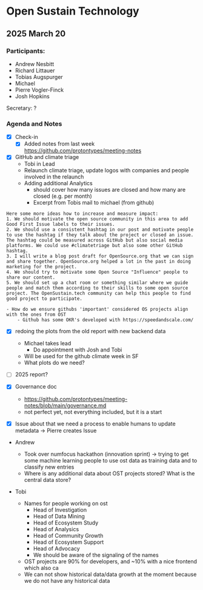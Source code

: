 # Open Sustain Technology

## 2025 March 20

### Participants:
- Andrew Nesbitt
- Richard Littauer
- Tobias  Augspurger
- Michael
- Pierre Vogler-Finck
- Josh Hopkins

Secretary: ?


### Agenda and Notes
- [x] Check-in
    - [x] Added notes from last week https://github.com/protontypes/meeting-notes
- [x] GitHub and climate triage
    - Tobi in Lead
    - Relaunch climate triage, update logos with companies and people involved in the relaunch
    - Adding additional Analytics
        - should cover how many issues are closed and how many are closed (e.g. per month)
        - Excerpt from Tobis mail to michael (from github)
```
Here some more ideas how to increase and measure impact: 
1. We should motivate the open source community in this area to add Good First Issue labels to their issues.
2. We should use a consistent hashtag in our post and motivate people to use the hashtag if they talk about the project or closed an issue. The hashtag could be measured across GitHub but also social media platforms. We could use #climatetriage but also some other GitHub hashtag. 
3. I will write a blog post draft for OpenSource.org that we can sign and share together. OpenSource.org helped a lot in the past in doing marketing for the project.
4. We should try to motivate some Open Source "Influence" people to share our content. 
5. We should set up a chat room or something similar where we guide people and match them according to their skills to some open source project. The OpenSustain.tech community can help this people to find good project to participate. 
```
    - How do we ensure githubs 'important' considered OS projects align with the ones from OST
        - Github has some OKR's developed with https://speedandscale.com/
- [x] redoing the plots from the old report with new backend data
    - Michael takes lead
        - Do appointment with Josh and Tobi
    - Will be used for the github climate week in SF
    - What plots do we need?
- [ ] 2025 report?
- [x] Governance doc
    - https://github.com/protontypes/meeting-notes/blob/main/governance.md
    - not perfect yet, not everything included, but it is a start
- [x] Issue about that we need a process to enable humans to update metadata -> Pierre creates Issue


- Andrew
    - Took over numfocus hackathon (innovation sprint) -> trying to get some machine learning people to use ost data as training data and to classify new entries
    - Where is any additional data about OST projects stored? What is the central data store?

- Tobi
    - Names for people working on ost
        - Head of Investigation
        - Head of Data Mining
        - Head of Ecosystem Study
        - Head of Analysics
        - Head of Community Growth
        - Head of Ecosystem Support
        - Head of Advocacy
        - We should be aware of the signaling of the names
    - OST projects are 90% for developers, and ~10% with a nice frontend which also ca
    - We can not show historical data/data growth at the moment because we do not have any historical data